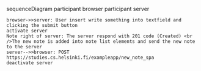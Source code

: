 sequenceDiagram
    participant browser
    participant server


    browser->>server: User insert write something into textfield and clicking the submit button
    activate server
    Note right of server: The server respond with 201 code (Created) <br />The new note is added into note list elements and send the new note to the server
    server-->>browser: POST https://studies.cs.helsinki.fi/exampleapp/new_note_spa
    deactivate server
